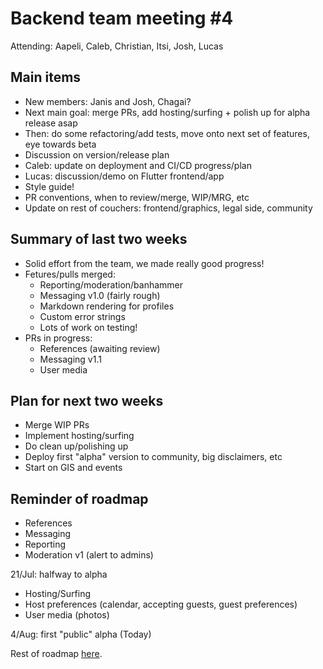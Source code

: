 # Backend team meeting #4

Attending: Aapeli, Caleb, Christian, Itsi, Josh, Lucas

## Main items

* New members: Janis and Josh, Chagai?
* Next main goal: merge PRs, add hosting/surfing + polish up for alpha release asap
* Then: do some refactoring/add tests, move onto next set of features, eye towards beta
* Discussion on version/release plan
* Caleb: update on deployment and CI/CD progress/plan
* Lucas: discussion/demo on Flutter frontend/app
* Style guide!
* PR conventions, when to review/merge, WIP/MRG, etc
* Update on rest of couchers: frontend/graphics, legal side, community

## Summary of last two weeks

* Solid effort from the team, we made really good progress!
* Fetures/pulls merged:
    - Reporting/moderation/banhammer
    - Messaging v1.0 (fairly rough)
    - Markdown rendering for profiles
    - Custom error strings
    - Lots of work on testing!
* PRs in progress:
    - References (awaiting review)
    - Messaging v1.1
    - User media

## Plan for next two weeks

* Merge WIP PRs
* Implement hosting/surfing
* Do clean up/polishing up
* Deploy first "alpha" version to community, big disclaimers, etc
* Start on GIS and events

## Reminder of roadmap

* References
* Messaging
* Reporting
* Moderation v1 (alert to admins)

21/Jul: halfway to alpha

* Hosting/Surfing
* Host preferences (calendar, accepting guests, guest preferences)
* User media (photos)

4/Aug: first "public" alpha (Today)

Rest of roadmap [here](https://github.com/Couchers-org/couchers/blob/develop/docs/features.md).
